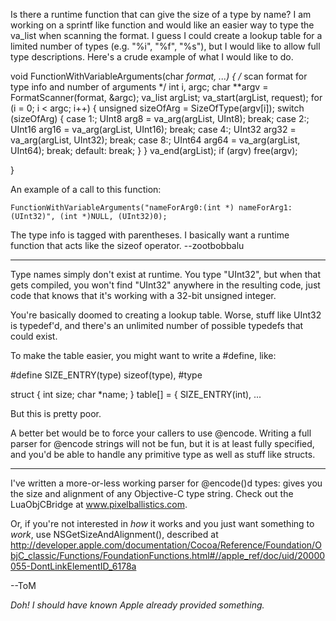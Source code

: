 Is there a runtime function that can give the size of a type by name? I am working on a sprintf like function and would like an easier way to type the va_list when scanning the format. I guess I could create a lookup table for a limited number of types (e.g. "%i", "%f", "%s"), but I would like to allow full type descriptions. Here's a crude example of what I would like to do.

    
void FunctionWithVariableArguments(char *format, ...) {
    /*
        scan format for type info and number of arguments
    */
    int i, argc;
    char **argv = FormatScanner(format, &argc);
    va_list argList;
    va_start(argList, request);
    for (i = 0; i < argc; i++) {
		unsigned sizeOfArg = SizeOfType(argv[i]);
		switch (sizeOfArg) {
			case 1:;
				UInt8 arg8 = va_arg(argList, UInt8);
				break;
			case 2:;
				UInt16 arg16 = va_arg(argList, UInt16);
				break;
			case 4:;
				UInt32 arg32 = va_arg(argList, UInt32);
				break;
			case 8:;
				UInt64 arg64 = va_arg(argList, UInt64);
				break;
			default: break;
		}
    }
    va_end(argList);
    if (argv) free(argv);

}



An example of a call to this function:

    
    FunctionWithVariableArguments("nameForArg0:(int *) nameForArg1:(UInt32)", (int *)NULL, (UInt32)0);


The type info is tagged with parentheses. I basically want a runtime function that acts like the sizeof operator. --zootbobbalu

----

Type names simply don't exist at runtime. You type "UInt32", but when that gets compiled, you won't find "UInt32" anywhere in the resulting code, just code that knows that it's working with a 32-bit unsigned integer.

You're basically doomed to creating a lookup table. Worse, stuff like UInt32 is typedef'd, and there's an unlimited number of possible typedefs that could exist.

To make the table easier, you might want to write a #define, like:

    
#define SIZE_ENTRY(type) sizeof(type), #type

struct { int size; char *name; } table[] = {
   SIZE_ENTRY(int), ...


But this is pretty poor.

A better bet would be to force your callers to use     @encode. Writing a full parser for     @encode strings will not be fun, but it is at least fully specified, and you'd be able to handle any primitive type as well as stuff like structs.

----

I've written a more-or-less working parser for     @encode()d types: gives you the size and alignment of any Objective-C type string. Check out the LuaObjCBridge at www.pixelballistics.com.

Or, if you're not interested in *how* it works and you just want something to *work*, use     NSGetSizeAndAlignment(), described at http://developer.apple.com/documentation/Cocoa/Reference/Foundation/ObjC_classic/Functions/FoundationFunctions.html#//apple_ref/doc/uid/20000055-DontLinkElementID_6178a

--ToM

*Doh! I should have known Apple already provided something.*

